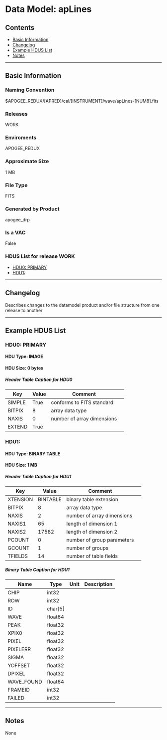 # Data Model: apLines





## Contents
- [Basic Information](#basic-information)
- [Changelog](#changelog)
- [Example HDUS List](#example-hdus-list)
- [Notes](#notes)

---

## Basic Information


### Naming Convention
$APOGEE_REDUX/[APRED]/cal/[INSTRUMENT]/wave/apLines-[NUM8].fits

### Releases
WORK

### Enviroments
APOGEE_REDUX

### Approximate Size
1 MB

### File Type
FITS

### Generated by Product
apogee_drp

### Is a VAC
False

### HDUS List for release WORK
  - [HDU0: PRIMARY](#hdu0-primary)
  - [HDU1: ](#hdu1-)

---

## Changelog
Describes changes to the datamodel product and/or file structure from one release to another

---
## Example HDUS List

### HDU0: PRIMARY


#### HDU Type: IMAGE
#### HDU Size:  0 bytes

##### Header Table Caption for HDU0
Key | Value | Comment | |
| --- | --- | --- | --- |
| SIMPLE | True | conforms to FITS standard |
| BITPIX | 8 | array data type |
| NAXIS | 0 | number of array dimensions |
| EXTEND | True |  |



### HDU1: 


#### HDU Type: BINARY TABLE
#### HDU Size:  1 MB

##### Header Table Caption for HDU1
Key | Value | Comment | |
| --- | --- | --- | --- |
| XTENSION | BINTABLE | binary table extension |
| BITPIX | 8 | array data type |
| NAXIS | 2 | number of array dimensions |
| NAXIS1 | 65 | length of dimension 1 |
| NAXIS2 | 17582 | length of dimension 2 |
| PCOUNT | 0 | number of group parameters |
| GCOUNT | 1 | number of groups |
| TFIELDS | 14 | number of table fields |

##### Binary Table Caption for HDU1
Name | Type | Unit | Description |
| --- | --- | --- | --- |
 | CHIP | int32 |  |  |
 | ROW | int32 |  |  |
 | ID | char[5] |  |  |
 | WAVE | float64 |  |  |
 | PEAK | float32 |  |  |
 | XPIX0 | float32 |  |  |
 | PIXEL | float32 |  |  |
 | PIXELERR | float32 |  |  |
 | SIGMA | float32 |  |  |
 | YOFFSET | float32 |  |  |
 | DPIXEL | float32 |  |  |
 | WAVE_FOUND | float64 |  |  |
 | FRAMEID | int32 |  |  |
 | FAILED | int32 |  |  |



---
## Notes
None